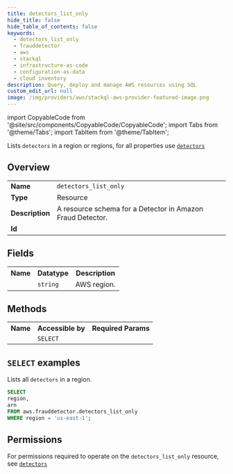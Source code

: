 ```yaml
---
title: detectors_list_only
hide_title: false
hide_table_of_contents: false
keywords:
  - detectors_list_only
  - frauddetector
  - aws
  - stackql
  - infrastructure-as-code
  - configuration-as-data
  - cloud inventory
description: Query, deploy and manage AWS resources using SQL
custom_edit_url: null
image: /img/providers/aws/stackql-aws-provider-featured-image.png
---
```


import CopyableCode from '@site/src/components/CopyableCode/CopyableCode';
import Tabs from '@theme/Tabs';
import TabItem from '@theme/TabItem';

Lists <code>detectors</code> in a region or regions, for all properties use <a href="/providers/aws/serviceName/detectors/"><code>detectors</code></a>

## Overview
<table><tbody>
<tr><td><b>Name</b></td><td><code>detectors_list_only</code></td></tr>
<tr><td><b>Type</b></td><td>Resource</td></tr>
<tr><td><b>Description</b></td><td>A resource schema for a Detector in Amazon Fraud Detector.</td></tr>
<tr><td><b>Id</b></td><td><CopyableCode code="aws.frauddetector.detectors_list_only" /></td></tr>
</tbody></table>

## Fields
<table><tbody><tr><th>Name</th><th>Datatype</th><th>Description</th></tr><tr><td><CopyableCode code="region" /></td><td><code>string</code></td><td>AWS region.</td></tr>
</tbody></table>

## Methods

<table><tbody>
  <tr>
    <th>Name</th>
    <th>Accessible by</th>
    <th>Required Params</th>
  </tr>
  <tr>
    <td><CopyableCode code="list_resources" /></td>
    <td><code>SELECT</code></td>
    <td><CopyableCode code="region" /></td>
  </tr>
</tbody></table>

## `SELECT` examples
Lists all <code>detectors</code> in a region.
```sql
SELECT
region,
arn
FROM aws.frauddetector.detectors_list_only
WHERE region = 'us-east-1';
```


## Permissions

For permissions required to operate on the <code>detectors_list_only</code> resource, see <a href="/providers/aws/frauddetector/detectors/#permissions"><code>detectors</code></a>

